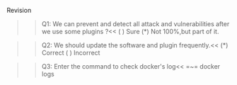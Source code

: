 Revision
>>Q1: We can prevent and detect all attack and vulnerabilities after we use some plugins ?<<
( ) Sure
(*) Not 100%,but part of it.

>>Q2: We should update the software and plugin frequently.<<
(*) Correct
( ) Incorrect

>>Q3: Enter the command to check docker's log<<
=~= docker logs
